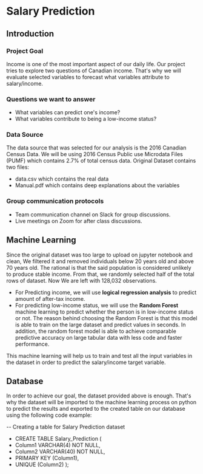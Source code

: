 # Salary Prediction

## Introduction

### Project Goal

Income is one of the most important aspect of our daily life. Our project tries to explore two questions of Canadian income. That's why we will evaluate selected variables to forecast what variables attribute to salary/income.

### Questions we want to answer
 - What variables can predict one's income?
 - What variables contribute to being a low-income status?

### Data Source
The data source that was selected for our analysis is the 2016 Canadian Census Data. We will be using 2016 Census Public use Microdata Files (PUMF) which contains 2.7% of total census data.
Original Dataset contains two files: 
 - data.csv which contains the real data
 - Manual.pdf which contains deep explanations about the variables

### Group communication protocols
 - Team communication channel on Slack for group discussions.
 - Live meetings on Zoom for after class discussions.


## Machine Learning
Since the original dataset was too large to upload on jupyter notebook and clean, We filtered it and removed individuals below 20 years old and above 70 years old. The rational is that the said population is considered unlikely to produce stable income. From that, we randomly selected half of the total rows of dataset. Now We are left with 128,032 observations.
 - For Predicting income, we will use **logical regression analysis** to predict amount of after-tax income.
 - For predicting low-income status, we will use the **Random Forest** machine learning to predict whether the person is in low-income status or not. The reason behind choosing the Random Forest is that this model is able to train on the large dataset and predict values in seconds. In addition, the random forest model is able to achieve comparable predictive accuracy on large tabular data with less code and faster performance.

This machine learning will help us to train and test all the input variables in the dataset in order to predict the salary/income target variable.

## Database
In order to achieve our goal, the dataset provided above is enough. That's why the dataset will be imported to the machine learning process on python to predict the results and exported to the created table on our database using the following code example:

-- Creating a table for Salary Prediction dataset
 - CREATE TABLE Salary_Prediction (
 -   Column1 VARCHAR(4) NOT NULL,
 -   Column2 VARCHAR(40) NOT NULL,
 -   PRIMARY KEY (Column1),
 -   UNIQUE (Column2)
);

